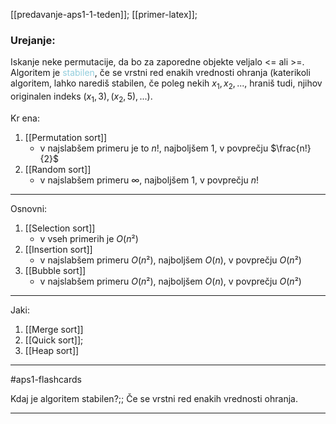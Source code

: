 [[predavanje-aps1-1-teden]];
[[primer-latex]];
### Urejanje:
Iskanje neke permutacije, da bo za zaporedne objekte veljalo <= ali >=. Algoritem je <font color="#92cddc">stabilen</font>, če se vrstni red enakih vrednosti ohranja (katerikoli algoritem, lahko narediš stabilen, če poleg nekih $x_1, x_2, ...$, hraniš tudi, njihov originalen indeks $(x_1, 3), (x_2, 5), ...$).

Kr ena:
1. [[Permutation sort]]
	- v najslabšem primeru je to $n!$, najboljšem $1$, v povprečju $\frac{n!}{2}$
2. [[Random sort]]
	- v najslabšem primeru $\infty$, najboljšem $1$, v povprečju $n!$
---

Osnovni:
1. [[Selection sort]]
	- v vseh primerih je $O(n²)$
2. [[Insertion sort]]
	- v najslabšem primeru $O(n²)$, najboljšem $O(n)$, v povprečju $O(n²)$
3. [[Bubble sort]]
	- v najslabšem primeru $O(n²)$, najboljšem $O(n)$, v povprečju $O(n²)$

---
Jaki:
1) [[Merge sort]]
2) [[Quick sort]];
3) [[Heap sort]]


 ---

#aps1-flashcards 

Kdaj je algoritem stabilen?;; Če se vrstni red enakih vrednosti ohranja.

---
